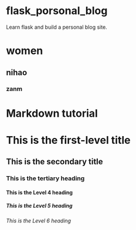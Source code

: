 # flask_porsonal_blog
Learn flask and build a personal blog site.

# women 
## nihao
### zanm

# Markdown tutorial

# This is the first-level title
## This is the secondary title
### This is the tertiary heading
#### This is the Level 4 heading
##### This is the Level 5 heading
###### This is the Level 6 heading